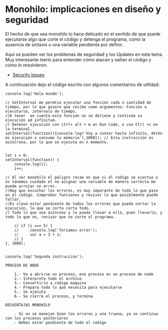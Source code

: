 # Monohilo: implicaciones en diseño y seguridad

El hecho de que sea monohilo lo hace delicado en el sentido de que puede ejecutarse algo que corte el código y detenga el programa, como la ausencia de sintaxis o una variable pendiente por definir.

Aquí se pueden ver los problemas de seguridad y los Updates en este tema. Muy interesante leerlo para entender cómo atacan y saltan el código y cómo lo resolvieron.

-   [Security Issues](https://nodejs.org/en/blog/vulnerability/february-2020-security-releases/)

A continuación dejo el código escrito con algunos comentarios de utilidad:

```
console.log('Hola mundo');

// SetInterval me permtie ejecutar una función cada n cantidad de tiempo, por lo que quiere que recibe como argumentos: Función a ejecutarse, intervalo de tiempo.
//A tener  en cuenta esta función no se detiene y continúa su ejecución ad infinitum.
// Detener ejecución con ctrl+ alt + m en Run Code, o con Ctrl +c en la terminal.
setInterval(function(){console.log('Voy a contar hasta infinito, detén mi ejecución o consumo tu memoria'),1000}); // Esta instrucción es asíncrona, por lo que se ejecuta en n momento.


let i = 0;
setInterval(function() {
    console.log(i);
    i++;

// Al ser monohilo el peligro recae en que si el código se ejectua y no tenemos cuidado el no asignar una variable de manera correcta me puede arrojar un error.
//Hay que escuchar los errores, es muy imporante de todo lo que pase en el código. Comprobar funciones y revisar lo que posiblmente puede fallar.
//Es clave estar pendiente de todos los errores que pueda cortar la ejecución, lo que se corta corta todo.
// Todo lo que sea asíncono y lo pueda llevar a ello, pues llevarlo, y todo lo que no, revisar que no corte el programa.

    // if (i === 5) {
    //     console.log('forzamos error');
    //     var a = 3 + z;
    // }
}, 1000);


console.log('Segunda instrucción');

```

```
PROCESO DE NODE

    1.- Va a abrirse un proceso, ese proceso es un proceso de node
    2.- Interpreta todo el archivo
    3.- Convertirlo a código maquina
    4.- Prepara todo lo que necesita para ejecutarse
    5.- Se ejecuta
    6.- Se cierra el proceso, y termina

DESVENTAJAS MONOHILO

    - Si no se manejan bien los errores y uno truena, ya no continua con los procesos posteriores
    - Debes estar pendiente de todo el código
```